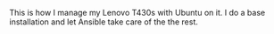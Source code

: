 This is how I manage my Lenovo T430s with Ubuntu on it. I do a base installation and let Ansible take care of the the rest.
